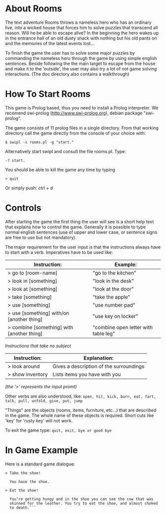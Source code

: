 About Rooms
===========
The text adventure Rooms throws a nameless hero who has an ordinary live, into a wicked house that forces him to solve puzzles that transcend all reason. Will he be able to escape alive?
In the beginning the hero wakes up in the entrance hall of an old dusty shack with nothing but his old pants on and the memories of the latest events lost...

To finish the game the user has to solve some major puzzles by commanding the nameless hero through the game by using simple english sentences. Beside following the the main target to escape from the house and make it to the 'outside', the user may also try a lot of not game solving interactions.
(The doc directory also contains a walkthrough)



How To Start Rooms
==================
This game is Prolog based, thus you need to install a Prolog interpreter. We recomend swi-prolog (http://www.swi-prolog.org), debian package "swi-prolog".

The game consists of 11 prolog files in a single directory. From that working directory call the game directly from the console of your choice with:

`$ swipl -s rooms.pl -g "start."`

Alternatively start swipl and consult the file rooms.pl. Type:

`-? start.`

You should be able to kill the game any time by typing

`> quit`

Or simply push: ctrl + d



Controls
========
After starting the game the first thing the user will see is a short help text that explains how to control the game. Generally it is possible to type normal english sentences (use of upper and lower case, or sentence signs are free to use but not mandatory).

The major requirement for the user input is that the instructions always have to start with a verb. Imperatives have to be used like:

Instruction: | Example:
-------------|---------
\> go to [room-name]        |                 "go to the kitchen"
\> look in [something]      |                 "look in the desk"
\> look at [something]       |                "look at the door"
\> take [something]          |                "take the apple"
\> use [something]           |                "use number pad"
\> use [something] with/on [another thing] |  "use key on locker"
\> combine [something] with [another thing] | "combine open letter with table leg"

*Instructions that take no subject*

Instruction: | Explanation:
---------------------|-------------
\> look around        |   Gives a description of the surroundings
\> show inventory     |   Lists items you have with you
*(the '>' represents the input promt)*

Other verbs are also understood, like: `open, hit, kick, burn, eat, fart, talk, pull, unfold, give, put, jump`

"Things" are the objects (rooms, items, furniture, etc...) that are described in the game. The whole name of these objects is required. Short cuts like 'key' for 'rusty key' will not work. 

To exit the game type: `quit, exit, bye or good bye`



In Game Example
===============
Here is a standard game dialogue:
```
> Take the shoe!

  You have the shoe.

> Eat the shoe!

  You’re getting hungy and in the shoe you can see the cow that was
  skinned for the leather. You try to eat the shoe, and almost choked
  to death.```


